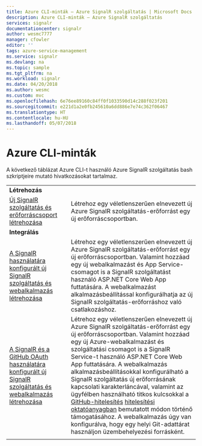 ```yaml
---
title: Azure CLI-minták – Azure SignalR szolgáltatás | Microsoft Docs
description: Azure CLI-minták – Azure SignalR szolgáltatás
services: signalr
documentationcenter: signalr
author: wesmc7777
manager: cfowler
editor: ''
tags: azure-service-management
ms.service: signalr
ms.devlang: na
ms.topic: sample
ms.tgt_pltfrm: na
ms.workload: signalr
ms.date: 04/20/2018
ms.author: wesmc
ms.custom: mvc
ms.openlocfilehash: 6e76ee89160c84ff0f1033590d14c288f023f201
ms.sourcegitcommit: e221d1a2e0fb245610a6dd886e7e74c362f06467
ms.translationtype: HT
ms.contentlocale: hu-HU
ms.lasthandoff: 05/07/2018
---
```

# <a name="azure-cli-samples"></a>Azure CLI-minták

A következő táblázat Azure CLI-t használó Azure SignalR szolgáltatás bash szkriptjeire mutató hivatkozásokat tartalmaz.

| | |
|-|-|
|**Létrehozás**||
| [Új SignalR szolgáltatás és erőforráscsoport létrehozása](scripts/signalr-cli-create-service.md) | Létrehoz egy véletlenszerűen elnevezett új Azure SignalR szolgáltatás-erőforrást egy új erőforráscsoportban.  |
|**Integrálás**||
| [A SignalR használatára konfigurált új SignalR szolgáltatás és webalkalmazás létrehozása](scripts/signalr-cli-create-with-app-service.md) | Létrehoz egy véletlenszerűen elnevezett új Azure SignalR szolgáltatás-erőforrást egy új erőforráscsoportban. Valamint hozzáad egy új webalkalmazást és App Service-csomagot is a SignalR szolgáltatást használó ASP.NET Core Web App futtatására. A webalkalmazást alkalmazásbeállítással konfigurálhatja az új SignalR szolgáltatás-erőforráshoz való csatlakozáshoz. |
| [A SignalR és a GitHub OAuth használatára konfigurált új SignalR szolgáltatás és webalkalmazás létrehozása](scripts/signalr-cli-create-with-app-service-github-oauth.md) | Létrehoz egy véletlenszerűen elnevezett új Azure SignalR szolgáltatás-erőforrást egy új erőforráscsoportban. Valamint hozzáad egy új Azure-webalkalmazást és szolgáltatási csomagot is a SignalR Service-t használó ASP.NET Core Web App futtatására. A webalkalmazás alkalmazásbeállításokkal konfigurálható a SignalR szolgáltatás új erőforrásának kapcsolati karakterláncával, valamint az ügyfélben használható titkos kulcsokkal a [GitHub-hitelesítés](https://developer.github.com/v3/guides/basics-of-authentication/) [hitelesítési oktatóanyagban](signalr-authenticate-oauth.md) bemutatott módon történő támogatásához. A webalkalmazás úgy van konfigurálva, hogy egy helyi Git-adattárat használjon üzembehelyezési forrásként. |
| | |
